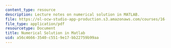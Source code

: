 ```yaml
---
content_type: resource
description: Lecture notes on numerical solution in MATLAB.
file: https://ol-ocw-studio-app-production.s3.amazonaws.com/courses/16-323-principles-of-optimal-control-spring-2008/a56c46663540c5519e17bb22759b99aa_lec7.pdf
file_type: application/pdf
resourcetype: Document
title: Numerical Solution in Matlab
uid: a56c4666-3540-c551-9e17-bb22759b99aa
---
```


